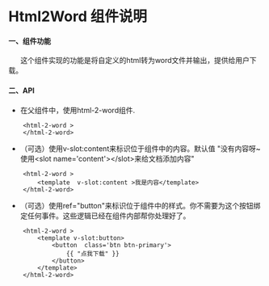 # Html2Word 组件说明

#### 一、组件功能
&nbsp;&nbsp;&nbsp;&nbsp;&nbsp;&nbsp;这个组件实现的功能是将自定义的html转为word文件并输出，提供给用户下载。

#### 二、API
- 在父组件中，使用html-2-word组件.
```
    <html-2-word >
    </html-2-word>
```
- （可选）使用v-slot:content来标识位于组件中的内容。默认值 "没有内容呀~ 使用\<slot name='content'>\</slot>来给文档添加内容"
```
    <html-2-word >
        <template  v-slot:content >我是内容</template>
    </html-2-word>
```
- （可选）使用ref="button"来标识位于组件中的样式。你不需要为这个按钮绑定任何事件。这些逻辑已经在组件内部帮你处理好了。
```
    <html-2-word >
        <template v-slot:button>
            <button  class='btn btn-primary'>
                {{ "点我下载" }}
            </button>
        </template>
    </html-2-word>
```
